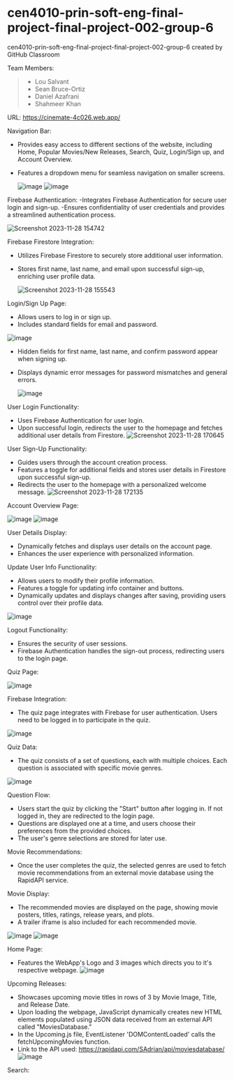 # cen4010-prin-soft-eng-final-project-final-project-002-group-6
cen4010-prin-soft-eng-final-project-final-project-002-group-6 created by GitHub Classroom

Team Members:
>- Lou Salvant
>- Sean Bruce-Ortiz
>- Daniel Azafrani
>- Shahmeer Khan

URL:
https://cinemate-4c026.web.app/

Navigation Bar:
- Provides easy access to different sections of the website, including Home, Popular Movies/New Releases, Search, Quiz, Login/Sign up, and Account Overview.
- Features a dropdown menu for seamless navigation on smaller screens.
  
  ![image](https://github.com/CEN4010-Fall2023-Prin-Soft-Eng/cen4010-prin-soft-eng-final-project-final-project-002-group-6/assets/143464399/af3422e9-107d-44a5-ba4c-8848f85da68c)
  ![image](https://github.com/CEN4010-Fall2023-Prin-Soft-Eng/cen4010-prin-soft-eng-final-project-final-project-002-group-6/assets/143464399/13cfed53-d6de-444b-92da-b1831e087b5c)


Firebase Authentication:
-Integrates Firebase Authentication for secure user login and sign-up.
-Ensures confidentiality of user credentials and provides a streamlined authentication process.

![Screenshot 2023-11-28 154742](https://github.com/CEN4010-Fall2023-Prin-Soft-Eng/cen4010-prin-soft-eng-final-project-final-project-002-group-6/assets/116595993/47389364-bfce-4734-9711-a60258de1169)

Firebase Firestore Integration:
- Utilizes Firebase Firestore to securely store additional user information.
- Stores first name, last name, and email upon successful sign-up, enriching user profile data.

  ![Screenshot 2023-11-28 155543](https://github.com/CEN4010-Fall2023-Prin-Soft-Eng/cen4010-prin-soft-eng-final-project-final-project-002-group-6/assets/116595993/fa85e2ee-d25f-43a8-89ef-c2ac77d4de53)

Login/Sign Up Page:
- Allows users to log in or sign up.
- Includes standard fields for email and password.
  
![image](https://github.com/CEN4010-Fall2023-Prin-Soft-Eng/cen4010-prin-soft-eng-final-project-final-project-002-group-6/assets/143464399/0bac4b53-6e39-4921-ab90-1b5256b9f729)


- Hidden fields for first name, last name, and confirm password appear when signing up.
- Displays dynamic error messages for password mismatches and general errors.
  
  ![image](https://github.com/CEN4010-Fall2023-Prin-Soft-Eng/cen4010-prin-soft-eng-final-project-final-project-002-group-6/assets/143464399/b9adb8b8-1434-4dc8-ad73-221698880141)


User Login Functionality:
- Uses Firebase Authentication for user login.
- Upon successful login, redirects the user to the homepage and fetches additional user details from Firestore.
![Screenshot 2023-11-28 170645](https://github.com/CEN4010-Fall2023-Prin-Soft-Eng/cen4010-prin-soft-eng-final-project-final-project-002-group-6/assets/116595993/7951f599-a2c2-409e-b409-c0141f80097b)

User Sign-Up Functionality:
- Guides users through the account creation process.
- Features a toggle for additional fields and stores user details in Firestore upon successful sign-up.
- Redirects the user to the homepage with a personalized welcome message.
![Screenshot 2023-11-28 172135](https://github.com/CEN4010-Fall2023-Prin-Soft-Eng/cen4010-prin-soft-eng-final-project-final-project-002-group-6/assets/116595993/0e43b9bf-52d0-47d9-8c21-8480d04b6369)

Account Overview Page:

![image](https://github.com/CEN4010-Fall2023-Prin-Soft-Eng/cen4010-prin-soft-eng-final-project-final-project-002-group-6/assets/143464399/906005b9-e696-44c5-9d76-fab515a388d1)
![image](https://github.com/CEN4010-Fall2023-Prin-Soft-Eng/cen4010-prin-soft-eng-final-project-final-project-002-group-6/assets/143464399/ca3c9001-bd6a-4906-9aa3-e1c25e9b5546)


User Details Display:
- Dynamically fetches and displays user details on the account page.
- Enhances the user experience with personalized information.

Update User Info Functionality:
- Allows users to modify their profile information.
- Features a toggle for updating info container and buttons.
- Dynamically updates and displays changes after saving, providing users control over their profile data.

![image](https://github.com/CEN4010-Fall2023-Prin-Soft-Eng/cen4010-prin-soft-eng-final-project-final-project-002-group-6/assets/143464399/77b2cfba-74a3-497d-bc75-189b633fb0e6)



Logout Functionality:
- Ensures the security of user sessions.
- Firebase Authentication handles the sign-out process, redirecting users to the login page.

Quiz Page:

![image](https://github.com/CEN4010-Fall2023-Prin-Soft-Eng/cen4010-prin-soft-eng-final-project-final-project-002-group-6/assets/143464399/3fa167ae-05f8-459e-91fc-f11ee10a47c2)



Firebase Integration:
- The quiz page integrates with Firebase for user authentication. Users need to be logged in to participate in the quiz.

![image](https://github.com/CEN4010-Fall2023-Prin-Soft-Eng/cen4010-prin-soft-eng-final-project-final-project-002-group-6/assets/143464399/d50201a2-0038-425f-84d0-c9c19a0877d0)


Quiz Data:
- The quiz consists of a set of questions, each with multiple choices. Each question is associated with specific movie genres.

![image](https://github.com/CEN4010-Fall2023-Prin-Soft-Eng/cen4010-prin-soft-eng-final-project-final-project-002-group-6/assets/143464399/5ca3f2eb-81bf-4905-957f-f44f2007c04f)



Question Flow:
- Users start the quiz by clicking the "Start" button after logging in. If not logged in, they are redirected to the login page.
- Questions are displayed one at a time, and users choose their preferences from the provided choices.
- The user's genre selections are stored for later use.

Movie Recommendations:
- Once the user completes the quiz, the selected genres are used to fetch movie recommendations from an external movie database using the RapidAPI service.

Movie Display:
- The recommended movies are displayed on the page, showing movie posters, titles, ratings, release years, and plots.
- A trailer iframe is also included for each recommended movie.

![image](https://github.com/CEN4010-Fall2023-Prin-Soft-Eng/cen4010-prin-soft-eng-final-project-final-project-002-group-6/assets/143464399/64cf03d6-9bb5-42a3-a733-126bbbb03c29)
![image](https://github.com/CEN4010-Fall2023-Prin-Soft-Eng/cen4010-prin-soft-eng-final-project-final-project-002-group-6/assets/143464399/74f977e4-1258-45a8-8b5a-05a09666bf52)

Home Page:
- Features the WebApp's Logo and 3 images which directs you to it's respective webpage. 
![image](https://github.com/CEN4010-Fall2023-Prin-Soft-Eng/cen4010-prin-soft-eng-final-project-final-project-002-group-6/assets/143464399/69bd1c02-1b51-474d-a127-9420c9232f13)

Upcoming Releases:
- Showcases upcoming movie titles in rows of 3 by Movie Image, Title, and Release Date.
- Upon loading the webpage, JavaScript dynamically creates new HTML elements populated using JSON data received from an external API called "MoviesDatabase."
- In the Upcoming.js file, EventListener 'DOMContentLoaded' calls the fetchUpcomingMovies function. 
- Link to the API used: https://rapidapi.com/SAdrian/api/moviesdatabase/
![image](https://github.com/CEN4010-Fall2023-Prin-Soft-Eng/cen4010-prin-soft-eng-final-project-final-project-002-group-6/assets/143464399/e71953ac-6ad9-46ab-8e4e-bc812673e455)


Search:









